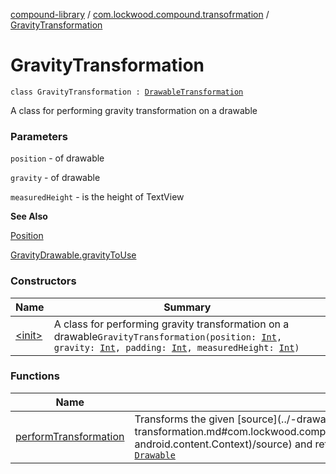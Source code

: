 [compound-library](../../index.md) / [com.lockwood.compound.transofrmation](../index.md) / [GravityTransformation](./index.md)

# GravityTransformation

`class GravityTransformation : `[`DrawableTransformation`](../-drawable-transformation/index.md)

A class for performing gravity transformation on a drawable

### Parameters

`position` - of drawable

`gravity` - of drawable

`measuredHeight` - is the height of TextView

**See Also**

[Position](../../com.lockwood.compound/-position/index.md)

[GravityDrawable.gravityToUse](#)

### Constructors

| Name | Summary |
|---|---|
| [&lt;init&gt;](-init-.md) | A class for performing gravity transformation on a drawable`GravityTransformation(position: `[`Int`](https://kotlinlang.org/api/latest/jvm/stdlib/kotlin/-int/index.html)`, gravity: `[`Int`](https://kotlinlang.org/api/latest/jvm/stdlib/kotlin/-int/index.html)`, padding: `[`Int`](https://kotlinlang.org/api/latest/jvm/stdlib/kotlin/-int/index.html)`, measuredHeight: `[`Int`](https://kotlinlang.org/api/latest/jvm/stdlib/kotlin/-int/index.html)`)` |

### Functions

| Name | Summary |
|---|---|
| [performTransformation](perform-transformation.md) | Transforms the given [source](../-drawable-transformation/perform-transformation.md#com.lockwood.compound.transofrmation.DrawableTransformation$performTransformation(android.graphics.drawable.Drawable, android.content.Context)/source) and returns the transformed [Drawable](https://developer.android.com/reference/android/graphics/drawable/Drawable.html)`fun performTransformation(source: `[`Drawable`](https://developer.android.com/reference/android/graphics/drawable/Drawable.html)`, context: `[`Context`](https://developer.android.com/reference/android/content/Context.html)`): `[`Drawable`](https://developer.android.com/reference/android/graphics/drawable/Drawable.html) |
